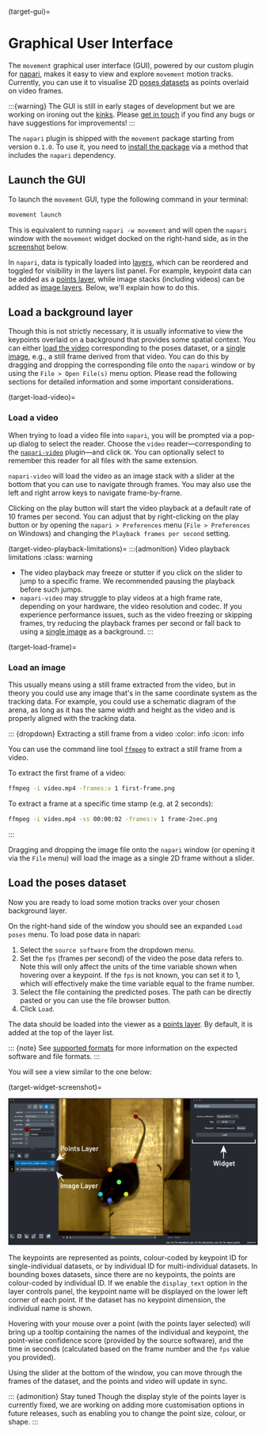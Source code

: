 (target-gui)=
# Graphical User Interface

The `movement` graphical user interface (GUI), powered by our custom plugin for
[napari](napari:), makes it easy to view and explore `movement`
motion tracks. Currently, you can use it to
visualise 2D [poses datasets](target-poses-and-bboxes-dataset)
as points overlaid on video frames.

:::{warning}
The GUI is still in early stages of development but we are working on ironing
out the [kinks](movement-github:issues?q=sort%3Aupdated-desc+is%3Aissue+state%3Aopen+label%3AGUI+label%3Abug).
Please [get in touch](target-get-in-touch)
if you find any bugs or have suggestions for improvements!
:::

The `napari` plugin is shipped with the `movement` package starting from
version `0.1.0`.  To use it, you need to
[install the package](target-installation) via a method that
includes the `napari` dependency.


## Launch the GUI

To launch the `movement` GUI, type the following command in your terminal:

```sh
movement launch
```

This is equivalent to running `napari -w movement` and will open the `napari`
window with the `movement` widget docked on the
right-hand side, as in the [screenshot](target-widget-screenshot) below.

In `napari`, data is typically loaded into [layers](napari:guides/layers.html),
which can be reordered and toggled for visibility in the layers list panel.
For example, keypoint data can be added as a
[points layer](napari:howtos/layers/points.html),
while image stacks (including videos) can be added as
[image layers](napari:howtos/layers/image.html).
Below, we'll explain how to do this.

## Load a background layer

Though this is not strictly necessary, it is usually informative to
view the keypoints overlaid on a background that provides
some spatial context. You can either [load the video](target-load-video)
corresponding to the poses dataset, or a [single image](target-load-frame),
e.g., a still frame derived from that video.
You can do this by dragging and dropping the corresponding file onto the
`napari` window or by using the `File > Open File(s)` menu option.
Please read the following sections for detailed information
and some important considerations.

(target-load-video)=
### Load a video

When trying to load a video file into `napari`, you will be prompted
via a pop-up dialog to select the reader.
Choose the `video` reader—corresponding to the
[`napari-video`](https://github.com/janclemenslab/napari-video)
plugin—and click `OK`. You can optionally select to remember this reader
for all files with the same extension.

`napari-video` will load the video as an image stack with a slider
at the bottom that you can use to navigate through frames.
You may also use the left and right arrow keys to navigate
frame-by-frame.

Clicking on the play button will start the video playback at a default
rate of 10 frames per second. You can adjust that by right-clicking on the
play button or by opening the `napari > Preferences` menu
(`File > Preferences` on Windows) and changing
the `Playback frames per second` setting.

(target-video-playback-limitations)=
:::{admonition} Video playback limitations
:class: warning

- The video playback may freeze or stutter if you click on the slider to jump
  to a specific frame. We recommended pausing the playback before such jumps.
- `napari-video` may struggle to play videos at a high frame rate, depending
  on your hardware, the video resolution and codec. If you experience
  performance issues, such as the video freezing or skipping frames,
  try reducing the playback frames per second or fall back to
  using a [single image](target-load-frame) as a background.
:::


(target-load-frame)=
### Load an image

This usually means using a still frame extracted from the video, but in theory
you could use any image that's in the same coordinate system as the
tracking data. For example, you could use a schematic diagram of the arena,
as long as it has the same width and height as the video and is
properly aligned with the tracking data.

::: {dropdown} Extracting a still frame from a video
:color: info
:icon: info

You can use the command line tool [`ffmpeg`](https://www.ffmpeg.org/)
to extract a still frame from a video.

To extract the first frame of a video:

```sh
ffmpeg -i video.mp4 -frames:v 1 first-frame.png
```

To extract a frame at a specific time stamp (e.g. at 2 seconds):

```sh
ffmpeg -i video.mp4 -ss 00:00:02 -frames:v 1 frame-2sec.png
```
:::

Dragging and dropping the image file onto the `napari` window
(or opening it via the `File` menu) will load the image
as a single 2D frame without a slider.

## Load the poses dataset

Now you are ready to load some motion tracks over your chosen background layer.

On the right-hand side of the window you should see
an expanded `Load poses` menu. To load pose data in napari:
1. Select the `source software` from the dropdown menu.
2. Set the `fps`  (frames per second) of the video the pose data refers to. Note this will only affect the units of the time variable shown when hovering over a keypoint. If the `fps` is not known, you can set it to 1, which will effectively make the time variable equal to the frame number.
3. Select the file containing the predicted poses. The path can be directly pasted or you can use the file browser button.
4. Click `Load`.

The data should be loaded into the viewer as a
[points layer](napari:howtos/layers/points.html).
By default, it is added at the top of the layer list.

::: {note}
See [supported formats](target-supported-formats) for more information on
the expected software and file formats.
:::


You will see a view similar to the one below:

(target-widget-screenshot)=

![napari widget with poses dataset loaded](../_static/napari_plugin_with_poses_as_points.png)

The keypoints are represented as points, colour-coded by
keypoint ID for single-individual datasets, or by individual ID for
multi-individual datasets. In bounding boxes datasets, since there are no keypoints,
the points are colour-coded by individual ID. If we enable the `display_text` option in the
layer controls panel, the keypoint name will be displayed on the lower left corner of each point. If the
dataset has no keypoint dimension, the individual name is shown.

Hovering with your mouse over a point
(with the points layer selected) will
bring up a tooltip containing the names of the individual and keypoint,
the point-wise confidence score (provided by the source software),
and the time in seconds (calculated based on the frame number and
the `fps` value you provided).

Using the slider at the bottom of the window, you can move through
the frames of the dataset, and the points and video will update
in sync.

::: {admonition} Stay tuned
Though the display style of the points layer is currently fixed, we are
working on adding more customisation options in future releases, such as
enabling you to change the point size, colour, or shape.
:::
